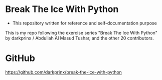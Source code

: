 # Break The Ice With Python

* This repository written for reference and self-documentation purpose

This is my repo following the exercise series "Break The Ice With Python" by darkprinx / Abdullah Al Masud Tushar, and the other 20 contributors.

GitHub
========================================================


https://github.com/darkprinx/break-the-ice-with-python
